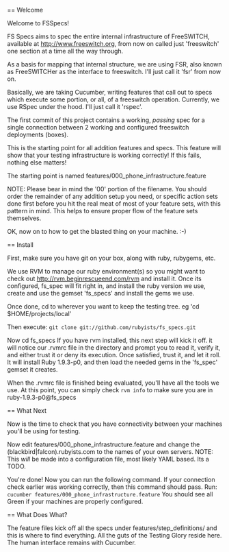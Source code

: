 == Welcome

Welcome to FSSpecs!

FS Specs aims to spec the entire internal infrastructure of FreeSWITCH,
available at http://www.freeswitch.org, from now on called just 'freeswitch'
one section at a time all the way through.

As a basis for mapping that internal structure, we are using FSR, also
known as FreeSWITCHer as the interface to freeswitch. I'll just call it
'fsr' from now on.

Basically, we are taking Cucumber, writing features that call out to specs
which execute some portion, or all, of a freeswitch operation. Currently, we
use RSpec under the hood. I'll just call it 'rspec'. 

The first commit of this project contains a working, _passing_ spec for a single
connection between 2 working and configured freeswitch deployments (boxes).

This is the starting point for all addition features and specs. This feature will
show that your testing infrastructure is working correctly! If this fails, nothing
else matters!

The starting point is named features/000_phone_infrastructure.feature

NOTE: Please bear in mind the '00' portion of the filename. You should order the remainder
of any addition setup you need, or specific action sets done first before you hit the real
meat of most of your feature sets, with this pattern in mind. This helps to ensure proper
flow of the feature sets themselves.

OK, now on to how to get the blasted thing on your machine. :-)


== Install

First, make sure you have git on your box, along with ruby, rubygems, etc.

We use RVM to manage our ruby environment(s) so you might want to check out
http://rvm.beginrescueend.com/rvm and install it. Once its configured, fs_spec
will fit right in, and install the ruby version we use, create and use the gemset
'fs_specs' and install the gems we use. 

Once done, cd to wherever you want to keep the testing tree. eg 'cd $HOME/projects/local'

Then execute: ``git clone git://github.com/rubyists/fs_specs.git``

Now cd fs_specs
If you have rvm installed, this next step will kick it off. it will notice our .rvmrc file
in the directory and prompt you to read it, verify it, and either trust it or deny its execution.
Once satisfied, trust it, and let it roll. It will install Ruby 1.9.3-p0, and then load the
needed gems in the 'fs_spec' gemset it creates.

When the .rvmrc file is finished being evaluated, you'll have all the tools we use. At this point,
you can simply check ``rvm info`` to make sure you are in ruby-1.9.3-p0@fs_specs


== What Next

Now is the time to check that you have connectivity between your machines you'll be using for testing.

Now edit features/000_phone_infrastructure.feature and change the (blackbird|falcon).rubyists.com
to the names of your own servers.
NOTE: This *will* be made into a configuration file, most likely YAML based. Its a TODO.

You're done! Now you can run the following command. If your connection check earlier was working correctly,
then this command should pass. Run: ``cucumber features/000_phone_infrastructure.feature``
You should see all Green if your machines are properly configured.

== What Does What?

The feature files kick off all the specs under features/step_definitions/ and this is where to find everything.
All the guts of the Testing Glory reside here. The human interface remains with Cucumber.

